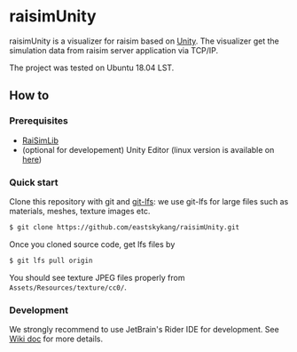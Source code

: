 # raisimUnity
 
raisimUnity is a visualizer for raisim based on [Unity](https://unity.com/). 
The visualizer get the simulation data from raisim server application via TCP/IP.

The project was tested on Ubuntu 18.04 LST.

## How to 

### Prerequisites

- [RaiSimLib](https://github.com/leggedrobotics/raisimLib)
- (optional for developement) Unity Editor (linux version is available on [here](https://forum.unity.com/threads/unity-hub-v-1-6-0-is-now-available.640792/))

### Quick start

Clone this repository with git and [git-lfs](https://git-lfs.github.com/): we use git-lfs for large files such as materials, meshes, texture images etc.

```sh
$ git clone https://github.com/eastskykang/raisimUnity.git
```

Once you cloned source code, get lfs files by 

```sh
$ git lfs pull origin
```

You should see texture JPEG files properly from ```Assets/Resources/texture/cc0/```.

### Development

We strongly recommend to use JetBrain's Rider IDE for development. See [Wiki doc](https://github.com/eastskykang/raisimUnity/wiki/Unity-with-Rider) for more details.